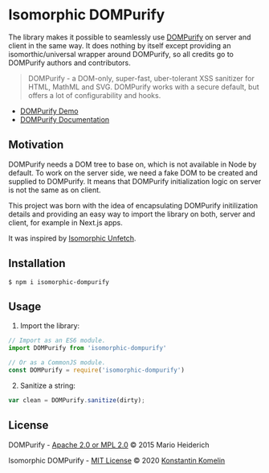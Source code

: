 # Isomorphic DOMPurify

The library makes it possible to seamlessly use [DOMPurify](https://github.com/cure53/DOMPurify) on server and client in the same way.
It does nothing by itself except providing an isomorthic/universal wrapper around DOMPurify, so all credits go to DOMPurify authors and contributors.

> DOMPurify - a DOM-only, super-fast, uber-tolerant XSS sanitizer for HTML, MathML and SVG. DOMPurify works with a secure default, but offers a lot of configurability and hooks. 
- [DOMPurify Demo](https://cure53.de/purify)
- [DOMPurify Documentation](https://github.com/cure53/DOMPurify/blob/master/README.md)

## Motivation

DOMPurify needs a DOM tree to base on, which is not available in Node by default. To work on the server side, we need a fake DOM to be created and supplied to DOMPurify. It means that DOMPurify initialization logic on server is not the same as on client.

This project was born with the idea of encapsulating DOMPurify initilization details and providing an easy way to import the library on both, server and client, for example in Next.js apps.

It was inspired by [Isomorphic Unfetch](https://github.com/developit/unfetch/tree/master/packages/isomorphic-unfetch).


## Installation

```shell_script
$ npm i isomorphic-dompurify
```

## Usage

1. Import the library:

```javascript
// Import as an ES6 module.
import DOMPurify from 'isomorphic-dompurify'

// Or as a CommonJS module.
const DOMPurify = require('isomorphic-dompurify')
```

2. Sanitize a string:

```javascript
var clean = DOMPurify.sanitize(dirty);
```

## License

DOMPurify -
[Apache 2.0 or MPL 2.0](https://github.com/cure53/DOMPurify/blob/master/LICENSE)
© 2015 Mario Heiderich

Isomorphic DOMPurify - [MIT License](LICENSE.md) © 2020 [Konstantin Komelin](https://github.com/kkomelin)
